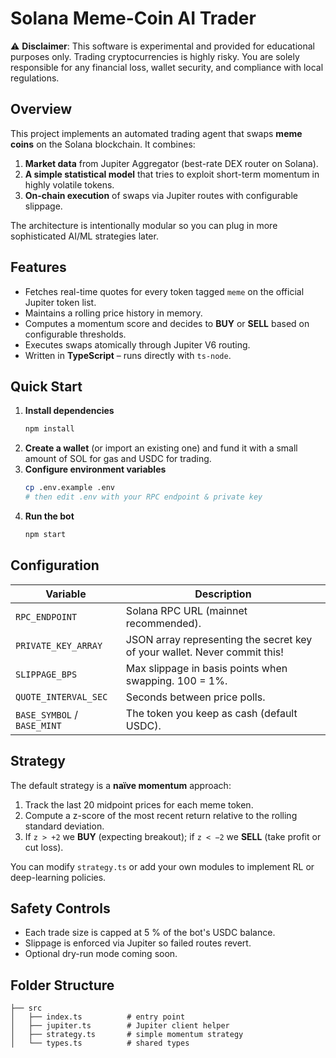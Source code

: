 # Solana Meme-Coin AI Trader

⚠️ **Disclaimer**: This software is experimental and provided for educational purposes only. Trading cryptocurrencies is highly risky. You are solely responsible for any financial loss, wallet security, and compliance with local regulations.

## Overview
This project implements an automated trading agent that swaps **meme coins** on the Solana blockchain. It combines:

1. **Market data** from Jupiter Aggregator (best-rate DEX router on Solana).
2. **A simple statistical model** that tries to exploit short-term momentum in highly volatile tokens.
3. **On-chain execution** of swaps via Jupiter routes with configurable slippage.

The architecture is intentionally modular so you can plug in more sophisticated AI/ML strategies later.

## Features
- Fetches real-time quotes for every token tagged `meme` on the official Jupiter token list.
- Maintains a rolling price history in memory.
- Computes a momentum score and decides to **BUY** or **SELL** based on configurable thresholds.
- Executes swaps atomically through Jupiter V6 routing.
- Written in **TypeScript** – runs directly with `ts-node`.

## Quick Start
1. **Install dependencies**
   ```bash
   npm install
   ```
2. **Create a wallet** (or import an existing one) and fund it with a small amount of SOL for gas and USDC for trading.
3. **Configure environment variables**
   ```bash
   cp .env.example .env
   # then edit .env with your RPC endpoint & private key
   ```
4. **Run the bot**
   ```bash
   npm start
   ```

## Configuration
| Variable | Description |
|----------|-------------|
| `RPC_ENDPOINT` | Solana RPC URL (mainnet recommended). |
| `PRIVATE_KEY_ARRAY` | JSON array representing the secret key of your wallet. Never commit this! |
| `SLIPPAGE_BPS` | Max slippage in basis points when swapping. 100 = 1%. |
| `QUOTE_INTERVAL_SEC` | Seconds between price polls. |
| `BASE_SYMBOL` / `BASE_MINT` | The token you keep as cash (default USDC). |

## Strategy
The default strategy is a **naïve momentum** approach:

1. Track the last 20 midpoint prices for each meme token.
2. Compute a z-score of the most recent return relative to the rolling standard deviation.
3. If `z > +2` we **BUY** (expecting breakout); if `z < −2` we **SELL** (take profit or cut loss).

You can modify `strategy.ts` or add your own modules to implement RL or deep-learning policies.

## Safety Controls
- Each trade size is capped at 5 % of the bot's USDC balance.
- Slippage is enforced via Jupiter so failed routes revert.
- Optional dry-run mode coming soon.

## Folder Structure
```
├── src
│   ├── index.ts          # entry point
│   ├── jupiter.ts        # Jupiter client helper
│   ├── strategy.ts       # simple momentum strategy
│   └── types.ts          # shared types
```